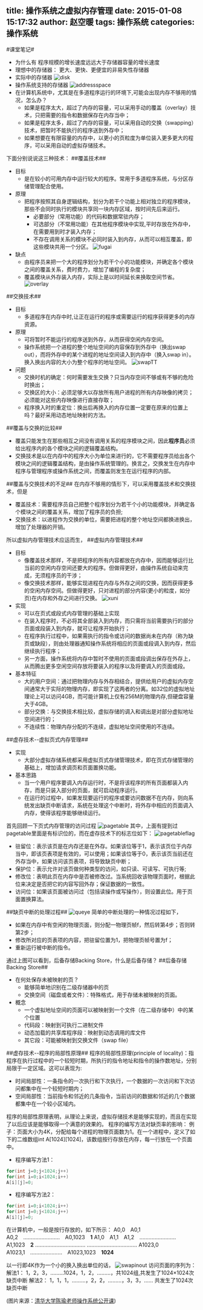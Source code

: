 title: 操作系统之虚拟内存管理
date: 2015-01-08 15:17:32
author: 赵空暖
tags: 操作系统
categories: 操作系统
---
#课堂笔记#
* 为什么有
程序规模的增长速度远远大于存储器容量的增长速度
* 理想中的存储器：
更大、更快、更便宜的非易失性存储器
* 实际中的存储器
![disk](/image/disk.png)
* 操作系统支持的存储器
![addressspace](/image/addressspace.png)
* 在计算机系统中，尤其是在多道程序运行的环境下,可能会出现内存不够用的情况，怎么办？
	* 如果是程序太大，超过了内存的容量，可以采用手动的覆盖（overlay）技术，只把需要的指令和数据保存在内存当中；
	* 如果是程序太多，超过了内存的容量，可以采用自动的交换（swapping）技术，把暂时不能执行的程序送到外存中；
	* 如果想要在有限容量的内存中，以更小的页粒度为单位装入更多更大的程序，可以采用自动的虚拟存储技术。

下面分别说说这三种技术：
##覆盖技术##
* 目标
	* 是在较小的可用内存中运行较大的程序。常用于多道程序系统，与分区存储管理配合使用。
* 原理
	* 把程序按照其自身逻辑结构，划分为若干个功能上相对独立的程序模块，那些不会同时执行的模块共享同一块内存区域，按时间先后来运行。
		* 必要部分（常用功能）的代码和数据常驻内存；
		* 可选部分（不常用功能）在其他程序模块中实现,平时存放在外存中，在需要用到时才装入内存；
		* 不存在调用关系的模块不必同时装入到内存，从而可以相互覆盖，即这些模块共用一个分区。
		![fugai](/image/fugai.png)
* 缺点
	* 由程序员来把一个大的程序划分为若干个小的功能模块，并确定各个模块之间的覆盖关系，费时费力，增加了编程的复杂度；
	* 覆盖模块从外存装入内存，实际上是以时间延长来换取空间节省。
	![overlay](/image/overlay.png)

##交换技术##
* 目标
	* 多道程序在内存中时,让正在运行的程序或需要运行的程序获得更多的内存资源。
* 原理
	* 可将暂时不能运行的程序送到外存，从而获得空闲内存空间。
	* 操作系统把一个进程的整个地址空间的内容保存到外存中（换出swap out），而将外存中的某个进程的地址空间读入到内存中（换入swap in）。换入换出内容的大小为整个程序的地址空间。
	![swapTT](/image/swapTT.png)
* 问题
	* 交换时机的确定：何时需要发生交换？只当内存空间不够或有不够的危险时换出；
	* 交换区的大小：必须足够大以存放所有用户进程的所有内存映像的拷贝；必须能对这些内存映像进行直接存取；
	* 程序换入时的重定位：换出后再换入的内存位置一定要在原来的位置上吗？最好采用动态地址映射的方法。

##覆盖与交换的比较##
* 覆盖只能发生在那些相互之间没有调用关系的程序模块之间，因此<b>程序员</b>必须给出程序内的各个模块之间的逻辑覆盖结构。
* 交换技术是以在内存中的程序大小为单位来进行的，它不需要程序员给出各个模块之间的逻辑覆盖结构，是由操作系统管理的。换言之，交换发生在内存中程序与管理程序或操作系统之间，而覆盖则发生在运行程序的内部。

##覆盖与交换技术的不足##
在内存不够用的情形下，可以采用覆盖技术和交换技术，但是
* 覆盖技术：需要程序员自己把整个程序划分为若干个小的功能模块，并确定各个模块之间的覆盖关系，增加了程序员的负担;
* 交换技术：以进程作为交换的单位，需要把进程的整个地址空间都换进换出，增加了处理器的开销。

所以虚拟内存管理技术应运而生，
##虚拟内存管理技术##
* 目标
	* 像覆盖技术那样，不是把程序的所有内容都放在内存中，因而能够运行比当前的空闲内存空间还要大的程序。但做得更好，由操作系统自动来完成，无须程序员的干涉；
	* 像交换技术那样，能够实现进程在内存与外存之间的交换，因而获得更多的空闲内存空间。但做得更好，只对进程的部分内容(更小的粒度，如分页)在内存和外存之间进行交换。
	![xuni](/image/xuni.png)
* 实现
	* 可以在页式或段式内存管理的基础上实现
	* 在装入程序时，不必将其全部装入到内存，而只需将当前需要执行的部分页面或段装入到内存，就可让程序开始执行；
	* 在程序执行过程中，如果需执行的指令或访问的数据尚未在内存（称为缺页或缺段），则由处理器通知操作系统将相应的页面或段调入到内存，然后继续执行程序；
	* 另一方面，操作系统将内存中暂时不使用的页面或段调出保存在外存上，从而腾出更多空闲空间存放将要装入的程序以及将要调入的页面或段。
* 基本特征
	* 大的用户空间：通过把物理内存与外存相结合，提供给用户的虚拟内存空间通常大于实际的物理内存，即实现了这两者的分离。如32位的虚拟地址理论上可以访问4GB，而可能计算机上仅有256M的物理内存,但硬盘容量大于4GB。
	* 部分交换：与交换技术相比较，虚拟存储的调入和调出是对部分虚拟地址空间进行的；
	* 不连续性：物理内存分配的不连续，虚拟地址空间使用的不连续。

##虚存技术--虚拟页式内存管理##
* 实现
	* 大部分虚拟存储系统都采用虚拟页式存储管理技术，即在页式存储管理的基础上，增加请求调页和页面置换功能。
* 基本思路
	* 当一个用户程序要调入内存运行时，不是将该程序的所有页面都装入内存，而是只装入部分的页面，就可启动程序运行。
	* 在运行的过程中，如果发现要运行的程序或要访问数据不在内存，则向系统发出缺页中断请求，系统在处理这个中断时，将外存中相应的页面调入内存，使得该程序能够继续运行。

首先回顾一下页式内存管理的访问过程
![pagetable](/image/pagetable.png)
其中，上面有提到过pagetable里面是有标识位的，而在虚存技术下的标志位如下：
![pagetableflag](/image/pagetableflag.png)
* 驻留位：表示该页是在内存还是在外存。如果该位等于1，表示该页位于内存当中，即该页表项是有效的，可以使用；如果该位等于0，表示该页当前还在外存当中，如果访问该页表项，将导致缺页中断；
* 保护位：表示允许对该页做何种类型的访问，如只读、可读写、可执行等;
* 修改位：表明此页在内存中是否被修改过。当系统回收该物理页面时，根据此位来决定是否把它的内容写回外存；保证数据的一致性。
* 访问位：如果该页面被访问过（包括读操作或写操作），则设置此位。用于页面置换算法。

##缺页中断的处理过程##
![queye](/image/queye.png)
简单的中断处理的一种情况过程如下，
* 如果在内存中有空闲的物理页面，则分配一物理页帧f，然后转第4步；否则转第2步；
* 修改所对应的页表项的内容，把驻留位置为1，把物理页帧号置为f；
* 重新运行被中断的指令。

通过上图可以看到，后备存储Backing Store，什么是后备存储？
##后备存储Backing Store##
* 在何处保存未被映射的页？
	* 能够简单地识别在二级存储器中的页
	* 交换空间（磁盘或者文件）：特殊格式，用于存储未被映射的页面。
* 概念
	* 一个虚拟地址空间的页面可以被映射到一个文件（在二级存储中）中的某个位置
	* 代码段：映射到可执行二进制文件
	* 动态加载的共享库程序段：映射到动态调用的库文件
	* 其它段：可能被映射到交换文件（swap file）

##虚存技术--程序的局部性原理##
程序的局部性原理(principle of locality)：指程序在执行过程中的一个较短时期，所执行的指令地址和指令的操作数地址，分别局限于一定区域。这可以表现为:
* 时间局部性：一条指令的一次执行和下次执行，一个数据的一次访问和下次访问都集中在一个较短时期内；
* 空间局部性：当前指令和邻近的几条指令，当前访问的数据和邻近的几个数据都集中在一个较小区域内。

程序的局部性原理表明，从理论上来说，虚拟存储技术是能够实现的，而且在实现了以后应该是能够取得一个满意的效果的。
程序的编写方法对缺页率的影响：
例子：页面大小为4K，分配给每个进程的物理页面数为1。在一个进程中，定义了如下的二维数组int A[1024][1024]，该数组按行存放在内存，每一行放在一个页面中。
* 程序编写方法1：
```c
for(int j=0;j<1024;j++)
for(int i=0;i<1024;i++)
A[i][j]=0;
```
* 程序编写方法2：
```c
for(int i=0;i<1024;i++)
for(int j=0;j<1024;j++)
A[i][j]=0;
```
在计算机中，一般是按行存放的，如下所示：
A0,0　A0,1　A0,2　……………………　A0,1023　<b>1</b>
A1,0　A1,1　A1,2　……………………　A1,1023　<b>2</b>
……………………………
……………………………
A1023,0　A1023,1　…………………　A1023,1023　<b>1024</b>

以一行即4K作为一个小的换入换出单位的话，
![swapinout](/image/swapinout.png)
访问页面的序列为：
解法1：
1，2，3，………1024，1，2，………，共1024组,共发生了1024×1024次缺页中断
解法2：
1，1，1，………，2，2，………，3，3，……  共发生了1024次缺页中断

(图片来源：[清华大学陈瑜老师操作系统公开课](http://www.topu.com/kvideo.php?do=course_progress&kvideoid=4100&classesid=808))

